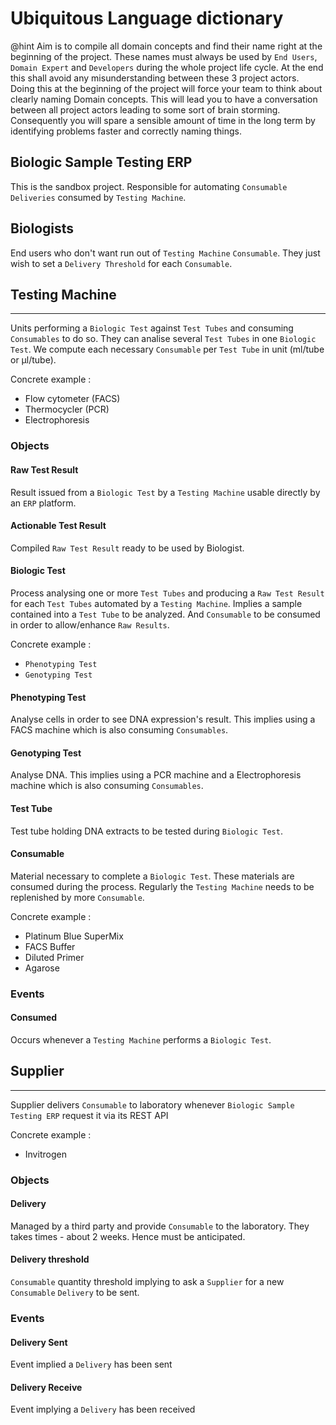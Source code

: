 # Ubiquitous Language dictionary

@hint Aim is to compile all domain concepts and find their name right at the beginning of the project.
      These names must always be used by `End Users`, `Domain Expert` and `Developers` during the whole project life cycle.
      At the end this shall avoid any misunderstanding between these 3 project actors.
      Doing this at the beginning of the project will force your team to think about clearly naming Domain concepts.
      This will lead you to have a conversation between all project actors leading to some sort of brain storming.
      Consequently you will spare a sensible amount of time in the long term by identifying problems faster and correctly naming things.

## Biologic Sample Testing ERP
This is the sandbox project.
Responsible for automating `Consumable` `Deliveries` consumed by `Testing Machine`.

## Biologists
End users who don't want run out of `Testing Machine` `Consumable`.
They just wish to set a `Delivery Threshold` for each `Consumable`.

## Testing Machine

--------------------------

Units performing a `Biologic Test` against `Test Tubes` and consuming `Consumables` to do so.
They can analise several `Test Tubes` in one `Biologic Test`.
We compute each necessary `Consumable` per `Test Tube` in unit (ml/tube or µl/tube).

Concrete example :
- Flow cytometer (FACS)
- Thermocycler (PCR)
- Electrophoresis

### Objects

#### Raw Test Result
Result issued from a `Biologic Test` by a `Testing Machine` usable directly by an `ERP` platform.

#### Actionable Test Result
Compiled `Raw Test Result` ready to be used by Biologist.

#### Biologic Test
Process analysing one or more `Test Tubes` and producing a `Raw Test Result` for each `Test Tubes` automated by a `Testing Machine`.
Implies a sample contained into a `Test Tube` to be analyzed.
And `Consumable` to be consumed in order to allow/enhance `Raw Results`.

Concrete example :
- `Phenotyping Test`
- `Genotyping Test`

#### Phenotyping Test
Analyse cells in order to see DNA expression's result.
This implies using a FACS machine which is also consuming `Consumables`.

#### Genotyping Test
Analyse DNA.
This implies using a PCR machine and a Electrophoresis machine which is also consuming `Consumables`.

#### Test Tube
Test tube holding DNA extracts to be tested during `Biologic Test`.

#### Consumable
Material necessary to complete a `Biologic Test`. These materials are consumed during the process.
Regularly the `Testing Machine` needs to be replenished by more `Consumable`.

Concrete example :
- Platinum Blue SuperMix
- FACS Buffer
- Diluted Primer
- Agarose

### Events

#### Consumed
Occurs whenever a `Testing Machine` performs a `Biologic Test`.


## Supplier

--------------------------

Supplier delivers `Consumable` to laboratory whenever `Biologic Sample Testing ERP` request it via its REST API

Concrete example :
- Invitrogen

### Objects

#### Delivery
Managed by a third party and provide `Consumable` to the laboratory.
They takes times - about 2 weeks. Hence must be anticipated.

#### Delivery threshold
`Consumable` quantity threshold implying to ask a `Supplier` for a new `Consumable` `Delivery` to be sent.

### Events

#### Delivery Sent
Event implied a `Delivery` has been sent

#### Delivery Receive
Event implying a `Delivery` has been received
